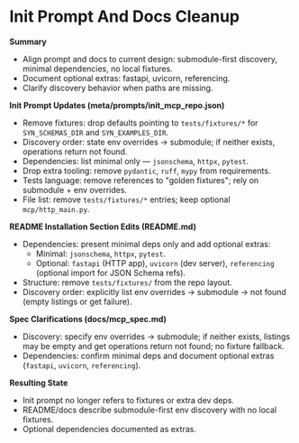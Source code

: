 # Init Prompt And Docs Cleanup

**Summary**
- Align prompt and docs to current design: submodule-first discovery, minimal dependencies, no local fixtures.
- Document optional extras: fastapi, uvicorn, referencing.
- Clarify discovery behavior when paths are missing.

**Init Prompt Updates (meta/prompts/init_mcp_repo.json)**
- Remove fixtures: drop defaults pointing to `tests/fixtures/*` for `SYN_SCHEMAS_DIR` and `SYN_EXAMPLES_DIR`.
- Discovery order: state env overrides → submodule; if neither exists, operations return not found.
- Dependencies: list minimal only — `jsonschema`, `httpx`, `pytest`.
- Drop extra tooling: remove `pydantic`, `ruff`, `mypy` from requirements.
- Tests language: remove references to "golden fixtures"; rely on submodule + env overrides.
- File list: remove `tests/fixtures/*` entries; keep optional `mcp/http_main.py`.

**README Installation Section Edits (README.md)**
- Dependencies: present minimal deps only and add optional extras:
  - Minimal: `jsonschema`, `httpx`, `pytest`.
  - Optional: `fastapi` (HTTP app), `uvicorn` (dev server), `referencing` (optional import for JSON Schema refs).
- Structure: remove `tests/fixtures/` from the repo layout.
- Discovery order: explicitly list env overrides → submodule → not found (empty listings or get failure).

**Spec Clarifications (docs/mcp_spec.md)**
- Discovery: specify env overrides → submodule; if neither exists, listings may be empty and get operations return not found; no fixture fallback.
- Dependencies: confirm minimal deps and document optional extras (`fastapi`, `uvicorn`, `referencing`).

**Resulting State**
- Init prompt no longer refers to fixtures or extra dev deps.
- README/docs describe submodule-first env discovery with no local fixtures.
- Optional dependencies documented as extras.
